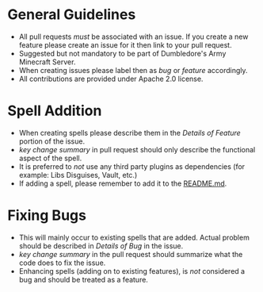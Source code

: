 # General Guidelines
- All pull requests _must_ be associated with an issue. If you create a new feature please create an issue for it then link to your pull request.
- Suggested but not mandatory to be part of Dumbledore's Army Minecraft Server.
- When creating issues please label then as _bug_ or _feature_ accordingly. 
- All contributions are provided under Apache 2.0 license.

# Spell Addition
- When creating spells please describe them in the _Details of Feature_ portion of the issue.
- _key change summary_ in pull request should only describe the functional aspect of the spell.
- It is preferred to _not_ use any third party plugins as dependencies (for example: Libs Disguises, Vault, etc.)
- If adding a spell, please remember to add it to the [README.md](./README.md).

# Fixing Bugs
- This will mainly occur to existing spells that are added. Actual problem should be described in _Details of Bug_ in the issue.
- _key change summary_ in the pull request should summarize what the code does to fix the issue.
- Enhancing spells (adding on to existing features), is _not_ considered a bug and should be treated as a feature.